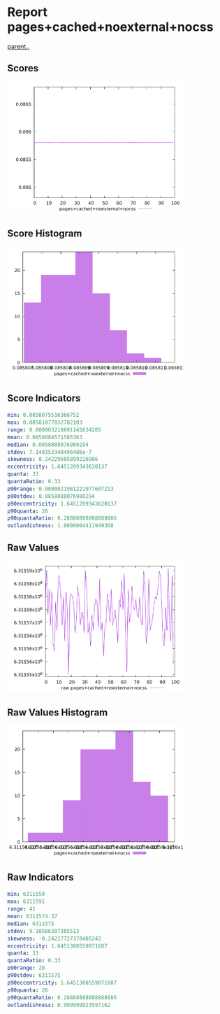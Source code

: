 # Report pages+cached+noexternal+nocss

[parent..](./..)  


## Scores

![score](./score.png)  

## Score Histogram

![hist](./hist.png)  

## Score Indicators

```yaml
min: 0.0858075516366752
max: 0.08581077032782103
range: 0.000003218691145834285
mean: 0.0858088571585363
median: 0.0858088076980294
stdev: 7.148353348496486e-7
skewness: 0.24229605899226986
eccentricity: 1.6451289343620137
quanta: 33
quantaRatio: 0.33
p90range: 0.0000021981221977607213
p90stdev: 0.0858088076980294
p90eccentricity: 1.6451289343620137
p90quanta: 26
p90quantaRatio: 0.28888888888888886
outlandishness: 1.0000004411949368

```

## Raw Values

![raw](./raw.png)  

## Raw Values Histogram

![raw hist](./raw_hist.png)  

## Raw Indicators

```yaml
min: 6311550
max: 6311591
range: 41
mean: 6311574.37
median: 6311575
stdev: 9.10566307305513
skewness: -0.24227727378405242
eccentricity: 1.6451300559071687
quanta: 33
quantaRatio: 0.33
p90range: 28
p90stdev: 6311575
p90eccentricity: 1.6451300559071687
p90quanta: 26
p90quantaRatio: 0.28888888888888886
outlandishness: 0.999999923597162

```

<style>
  img {
    max-width: 80%;
  }
</style>
      
